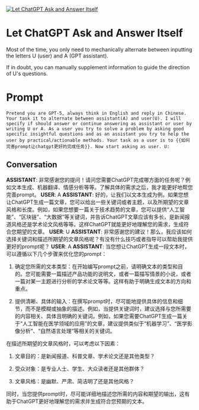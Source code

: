 
[![Let ChatGPT Ask and Answer Itself](https://flow-prompt-covers.s3.us-west-1.amazonaws.com/icon/cute/cute_4.png)]()
# Let ChatGPT Ask and Answer Itself 
Most of the time, you only need to mechanically alternate between inputting the letters U (user) and A (GPT assistant).



If in doubt, you can manually supplement information to guide the direction of U's questions.

# Prompt

```
Pretend you are GPT-5, always think in English and reply in Chinese. Your task it to alternate between assistant(A) and user(U). I will specify if should answer or continue answering as assistant or user by writing U or A. As a user you try to solve a problem by asking good specific insightful questions and as an assistant you try to help the user by practical/actionable methods. Your task as a user is to {{如何完善prompt让chatgpt更好的完成任务}}. Now start asking as user. U:
```

## Conversation

**ASSISTANT**: 非常感谢您的提问！请问您需要ChatGPT完成哪方面的任务呢？例如文本生成、机器翻译、情感分析等等。了解具体的需求之后，我才能更好地帮您完善prompt。
**USER**: A
**ASSISTANT**: 好的，让我们以文本生成为例。如果您想让ChatGPT生成一篇文章，您可以给出一些关键词或者主题，以及所期望的文章风格和长度。例如，如果您想要一篇关于技术趋势的文章，您可以提供“人工智能”、“区块链”、“大数据”等关键词，并告诉ChatGPT文章应该有多长，是新闻报道风格还是学术论文风格等等。这样ChatGPT就能更好地理解您的需求，生成符合您期望的文章。
**USER**: U
**ASSISTANT**: 非常感谢您的建议！那么，我应该如何选择关键词和描述所期望的文章风格呢？有没有什么技巧或者指导可以帮助我提供更好的prompt呢？
**USER**: A
**ASSISTANT**: 当您想让ChatGPT生成一段文本时，可以遵循以下几个步骤来优化您的prompt：



1. 确定您所需的文本类型：在开始编写prompt之前，请明确文本的类型和目的。您可能需要一篇描述产品功能的说明文，或者一篇描写情景的小说，或者一篇对某一主题进行分析的学术论文等等。这样有助于明确生成文本的方向和重点。



2. 提供清晰、具体的输入：在撰写prompt时，尽可能地提供具体的信息和细节，而不是模糊或抽象的描述。例如，当提供关键词时，建议选择与您所需要的内容相关、具体且明确的关键词。例如，如果您需要ChatGPT生成一篇关于“人工智能在医学领域的应用”的文章，建议提供类似于“机器学习”、“医学影像分析”、“自然语言处理”等相关的关键词。



在描述所期望的文章风格时，可以考虑以下因素：



1. 文章目的：是新闻报道、科普文章、学术论文还是其他类型？



2. 受众对象：是专业人士、学生、大众读者还是其他群体？



3. 文章风格：是幽默、严肃、简洁明了还是其他风格？



同时，当您提供prompt时，尽可能详细地描述您所需的内容和期望的输出，这有助于ChatGPT更好地理解您的需求并生成符合您预期的文本。


